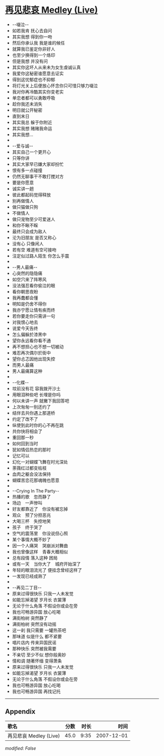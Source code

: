 # [再见悲哀 Medley (Live)](https://music.163.com/song?id=36190606)

* --啜泣--
* 如若我肯 抚心去自问
* 其实我想 得到你一吻
* 然后你承认我 我是谁的候任
* 就算我已鉴定你非好人
* 也至少换得到一个烙印
* 但是我想 并没有问
* 其实你这坏人从来未为女生虔诚认真
* 我爱你这秘密谁愿意去证实
* 得到这忧郁症也不抑郁
* 将灯光关上后便放心怀念你只可惜只够力啜泣
* 我对你再冷酷其实你变老实
* 单恋者都可以勇敢呼吸
* 趁你我还未消失
* 明日就公开秘密
* 直到末日
* 其实我总 躲于你附近
* 其实我想 赌赌我命运
* 其实我想...
* 
* --爱与诚--
* 其实自己一个更开心
* 只等你讲
* 其实大家早已嫌大家却扮忙
* 恨有多一点碰撞
* 仍然无聊事干不敢打搅对方
* 要是你愿意
* 诚实讲一趟
* 彼此都起码觉得释放
* 别再做情人
* 做只猫做只狗
* 不做情人
* 做只宠物至少可爱迷人
* 和你不瞅不睬
* 最终只会成为敌人
* 沦为旧朋友 是否又称心
* 没有心 只像闲人
* 若有空 难道有空可接吻
* 注定似过路人陌生 你怎么手震
* 
* --男人最痛--
* 心突然的隐隐痛
* 如空穴来了阵寒风
* 没法强忍看你偷泣的眼
* 看你朝思夜盼
* 我再蠢都会懂
* 明知是仍舍不得你
* 我亦宁愿让情有疾而终
* 若你要走你只需讲一句
* 对我恨心地去
* 说爱今天告终
* 怎么偏躲於漆黑中
* 望你永远看你看不通
* 再不想担心也不想一切被动
* 难忍再次偶尔於街中
* 望你忐忑因他出现失控
* 而男人最痛
* 男人最痛算这种
* 
* --化蝶--
* 坟前没有花 容我拨开沙土
* 用眼泪种些吧 长埋是你吗
* 何以未讲一声 就撇下我回答吧
* 上次匆匆一别还约了
* 结伴去共你遇上那道桥
* 约定了改不了
* 纵使到此时你的心不再在跳
* 共你快将相会了
* 重回那一秒
* 如何回到当时
* 犹如情侣热恋的那时
* 记忆可以
* 幻化一对蝴蝶飞舞在时光深处
* 荼薇红过都变枯枝
* 血肉之躯会没法保持
* 蝴蝶苦恋花那魂魄也愿意
* 
* --Crying In The Party--
* 热播的歌　忽而静了
* 场边　一声惨叫
* 好友都靠近了　你没有被忘掉
* 观众　预了分担恶兆
* 大喝三杯　失控地笑
* 孩子　终于哭了
* 空气的震荡里　你没说但心照
* 某个事情大概不妙了
* 因一个人痛哭　哭崩派对舞曲
* 我也曾像这样　青春大概相似
* 总有段情 落入这种 困局
* 或有一天　当你大了　城府开始深了
* 年轻的眼泪流光了 便挂念曾经这样了
* 一发现已经成熟了
* 
* --再见二丁目--
* 原来过得很快乐 只我一人未发觉
* 如能忘掉渴望 岁月长 衣裳薄
* 无论于什么角落 不假设你或会在旁
* 我也可畅游异国 放心吃喝
* 满街柏树 突然静了
* 满街柏树 突然没有动摇
* 这一刹 我只需要 一罐热茶吧
* 那味道 似是什么 都不紧要
* 唱片店内 传来异国民谣
* 那种快乐 突然被我需要
* 不亲切 至少不似 想你般奥妙
* 情和调 随著怀缅 变得萧条
* 原来过得很快乐 只我一人未发觉
* 如能忘掉渴望 岁月长 衣裳薄
* 无论于什么角落 不假设你或会在旁
* 我也可畅游异国 放心吃喝
* 我也可畅游异国 再找记托


---

## Appendix

|歌名|分数|时长|时间|
|:---|:---:|---:|---:|
|再见悲哀 Medley (Live)|45.0|9:35|2007-12-01

*modified: False*